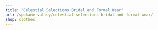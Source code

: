 ```yaml
---
title: "Celestial Selections Bridal and Formal Wear"
url: /spokane-valley/celestial-selections-bridal-and-formal-wear/
shop: clothes
---
```

